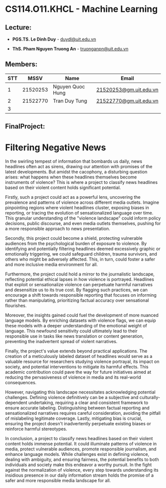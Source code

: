 # CS114.O11.KHCL - Machine Learning
## Lecture:
- **PGS.TS. Le Dinh Duy** - duydl@uit.edu.vn

- **ThS. Pham Nguyen Truong An** - truonganpn@uit.edu.vn
## Members:
| STT | MSSV | Name | Email |
|-------|-------|-------|-------|
| 1 | 21520253 | Nguyen Quoc Hung | 21520253@gm.uit.edu.vn | 
| 2 | 21522770 |  Tran Duy Tung   | 21522770@gm.uit.edu.vn    |
| 3 |       |       |       |
## FinalProject:
# Filtering Negative News
In the swirling tempest of information that bombards us daily, news headlines often act as sirens, drawing our attention with promises of the latest developments. But amidst the cacophony, a disturbing question arises: what happens when these headlines themselves become instruments of violence? This is where a project to classify news headlines based on their violent content holds significant potential.

Firstly, such a project could act as a powerful lens, uncovering the prevalence and patterns of violence across different media outlets. Imagine pinpointing regions where violent headlines cluster, exposing biases in reporting, or tracing the evolution of sensationalized language over time. This granular understanding of the "violence landscape" could inform policy decisions, public discourse, and even media outlets themselves, pushing for a more responsible approach to news presentation.

Secondly, this project could become a shield, protecting vulnerable audiences from the psychological burden of exposure to violence. By identifying and potentially filtering headlines deemed excessively graphic or emotionally triggering, we could safeguard children, trauma survivors, and others who might be adversely affected. This, in turn, could foster a safer and more inclusive media environment for all.

Furthermore, the project could hold a mirror to the journalistic landscape, reflecting potential ethical lapses in how violence is portrayed. Headlines that exploit or sensationalize violence can perpetuate harmful narratives and desensitize us to its true cost. By flagging such practices, we can encourage a shift towards responsible reporting that focuses on informing rather than manipulating, prioritizing factual accuracy over sensational flourishes.

Moreover, the insights gained could fuel the development of more nuanced language models. By enriching datasets with violence flags, we can equip these models with a deeper understanding of the emotional weight of language. This newfound sensitivity could ultimately lead to their responsible use in tasks like news translation or content generation, preventing the inadvertent spread of violent narratives.

Finally, the project's value extends beyond practical applications. The creation of a meticulously labeled dataset of headlines would serve as a valuable resource for researchers studying violence portrayal, its impact on society, and potential interventions to mitigate its harmful effects. This academic contribution could pave the way for future initiatives aimed at reducing the pervasiveness of violence in media and its real-world consequences.

However, navigating this landscape necessitates acknowledging potential challenges. Defining violence definitively can be a subjective and culturally-dependent undertaking, requiring a clear and consistent framework to ensure accurate labeling. Distinguishing between factual reporting and sensationalized narratives requires careful consideration, avoiding the pitfall of mislabeling legitimate coverage. Lastly, mitigating bias is crucial, ensuring the project doesn't inadvertently perpetuate existing biases or reinforce harmful stereotypes.

In conclusion, a project to classify news headlines based on their violent content holds immense potential. It could illuminate patterns of violence in media, protect vulnerable audiences, promote responsible journalism, and enhance language models. While challenges exist in defining violence, dealing with ambiguity, and ensuring fairness, the potential benefits to both individuals and society make this endeavor a worthy pursuit. In the fight against the normalization of violence, every step towards understanding its insidious presence in our daily information stream holds the promise of a safer and more responsible media landscape for all.


